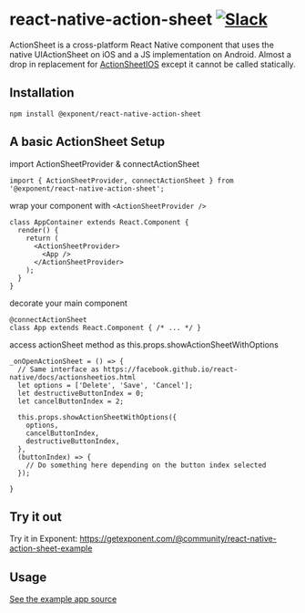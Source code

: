 # react-native-action-sheet [![Slack](https://slack.getexponent.com/badge.svg)](https://slack.getexponent.com)

ActionSheet is a cross-platform React Native component that uses the native UIActionSheet on iOS and a JS implementation on Android. Almost a drop in replacement for [ActionSheetIOS](https://facebook.github.io/react-native/docs/actionsheetios.html) except it cannot be called statically.

## Installation
```
npm install @exponent/react-native-action-sheet
```

## A basic ActionSheet Setup

import ActionSheetProvider & connectActionSheet   

```
import { ActionSheetProvider, connectActionSheet } from '@exponent/react-native-action-sheet';
```

wrap your component with `<ActionSheetProvider />`   

```
class AppContainer extends React.Component {
  render() {
    return (
      <ActionSheetProvider>
        <App />
      </ActionSheetProvider>
    );
  }
}
```

decorate your main component   

```
@connectActionSheet
class App extends React.Component { /* ... */ }
```

access actionSheet method as this.props.showActionSheetWithOptions   
```
_onOpenActionSheet = () => {
  // Same interface as https://facebook.github.io/react-native/docs/actionsheetios.html
  let options = ['Delete', 'Save', 'Cancel'];
  let destructiveButtonIndex = 0;
  let cancelButtonIndex = 2;
  
  this.props.showActionSheetWithOptions({
    options,
    cancelButtonIndex,
    destructiveButtonIndex,
  },
  (buttonIndex) => {
    // Do something here depending on the button index selected
  });

}
```


## Try it out

Try it in Exponent: https://getexponent.com/@community/react-native-action-sheet-example

## Usage

[See the example app source](https://github.com/exponent/react-native-action-sheet/tree/master/example)
